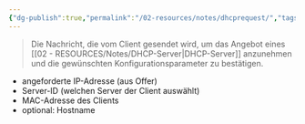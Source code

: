 ```yaml
---
{"dg-publish":true,"permalink":"/02-resources/notes/dhcprequest/","tags":["netzwerk/protocol"],"updated":"2025-03-16T23:30:20.000+01:00"}
---
```


>Die Nachricht, die vom Client gesendet wird, um das Angebot eines [[02 - RESOURCES/Notes/DHCP-Server\|DHCP-Server]] anzunehmen und die gewünschten Konfigurationsparameter zu bestätigen.


- angeforderte IP-Adresse (aus Offer)
- Server-ID (welchen Server der Client auswählt)
- MAC-Adresse des Clients
- optional: Hostname